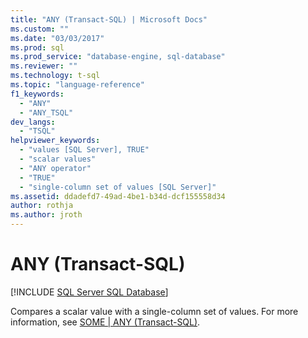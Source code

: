 ```yaml
---
title: "ANY (Transact-SQL) | Microsoft Docs"
ms.custom: ""
ms.date: "03/03/2017"
ms.prod: sql
ms.prod_service: "database-engine, sql-database"
ms.reviewer: ""
ms.technology: t-sql
ms.topic: "language-reference"
f1_keywords: 
  - "ANY"
  - "ANY_TSQL"
dev_langs: 
  - "TSQL"
helpviewer_keywords: 
  - "values [SQL Server], TRUE"
  - "scalar values"
  - "ANY operator"
  - "TRUE"
  - "single-column set of values [SQL Server]"
ms.assetid: ddadefd7-49ad-4be1-b34d-dcf155558d34
author: rothja
ms.author: jroth
---
```

# ANY (Transact-SQL)
[!INCLUDE [SQL Server SQL Database](../../includes/applies-to-version/sql-asdb.md)]

  Compares a scalar value with a single-column set of values. For more information, see [SOME &#124; ANY &#40;Transact-SQL&#41;](../../t-sql/language-elements/some-any-transact-sql.md).  
  
  
